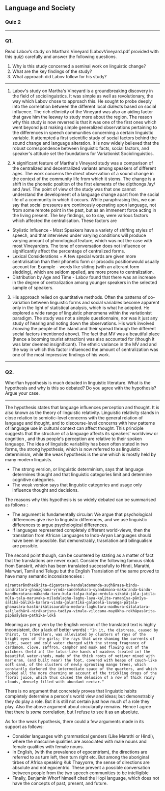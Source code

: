 ## Language and Society
### Quiz 2
---
### Q1. 
Read Labov’s study on Martha’s Vineyard (LabovVineyard.pdf provided with this quiz) carefully and 
answer the following questions. 
1) Why is this study concerned a seminal work on linguistic change?
2) What are the key findings of the study?
3) What approach did Labov follow for his study? 

---
1. Labov's study on Martha's Vineyard is a groundbreaking discovery in the field of sociolinguistics. It was simple as well as revolutionary, the way which Labov 
chose to approach this. He sought to probe deeply into the correlation between the different local dialects based on social influence. The rich ethnicity of the Vineyard was also an aiding factor that gave him the leeway to study more about the region. The reason why this study is now reverred is that it was one of the first ones which went beyond just making simple generalized observations pertaining to the differences in speech communities concerning a certain linguistic variable. It attempted a first scientific study of social factors behind the sound change and language alteration. It is now widely believed that the robust correspondence between linguistic facts, social factors, and speaker's attitude set the foundations for Variationist Sociolinguistics.

2. A significant feature of Martha's Vineyard study was a comparison of the centralized and decentralized variants among speakers of different ages. The work concerns the direct observation of a sound change in the context of the community life from which it stems. The change is a shift in the phonetic position of the first elements of the dipthongs /ay/ and /aw/. The point of view of the study was that one cannot understand the development of a language change apart from the social life of a community in which it occurs. While 
paraphrasing this, we can say that social pressures are continously operating upon language, not from some remote point in the past, but as an immenent force acting in the living present. The key findings, so to say, were various factors which affected the centralisation. These factors are 
* Stylistic Influence - Most Speakers have a variety of shifting styles of speech, and that interviews under varying conditions will produce varying amount of phonological feature, which was not the case with most Vineyarders. The tone of conversation does not influence or significantly affect the percentage of centralized forms.
* Lexical Considerations = A few special words are given more centralisation than their phonetic form or prosodic positionwould usually account for. Example - words like sliding (with an alterant form sledding), which are seldom spelled, are more prone to centralization.
* Distribution by Age and Time - Labov found that there was an increase in the degree of centralization among younger speakers in the selected sample of speakers.

3. His approach relied on quantitative methods. Often the patterns of co-variation between linguistic forms and social variables become apparent only in the light of statistical analysis, which is what he adopted. He explored a wide range of linguistic phenomena within the variationist paradigm. The study was not a simple questionnaire, nor was it just any study of hearing and noting down the observations. His work involved *knowing* the people of the island and their spread through the different social factors (mentioned above). The fact that MV was a beautiful place (hence a booming tourist attraction) was also accounted for (though it was later deemed insignificant). The ethnic variance in the MV and and the way in which this factor influenced the amount of centralization was one of the most impressive findings of his work.

---
### Q2.

Whorfian hypothesis is much debated in linguistic literature. What is the hypothesis and why is this so 
debated? Do you agree with the hypothesis? Argue your case.

---

The hypothesis states that language influences perception and thought. It is also known as the theory of linguistic relativity. Linguistic relativity stands in close relation to semiotic-level concerns with the general relation of language and thought, and to discourse-level concerns with how patterns of language use in cultural context can affect thought. This principle suggests that the structure of a language affects its speakers' worldview or cognition , and thus people's perception are relative to their spoken language. The idea of linguistic variability has been often stated in two forms, the strong hypothesis, which is now referred to as linguistic determinism, while the weak hypothesis is the one which is mostly held by many modern linguists.
* The strong version, or linguistic determinism, says that language determines thought and that linguistic categories limit and determine cognitive categories.
* The weak version says that linguistic categories and usage only influence thought and decisions. 

The reasons why this hypothesis is so widely debated can be summarised as follows :
* The argument is fundamentally circular: We argue that psychological differences give rise to linguistic differences, and we use linguistic differences to argue psychological differences.
* If languages represented completely different world-views, then the translation from African Languages to Indo-Aryan Languages should have been impossible. But demonstrably, trasnlation and bilingualism are possible.

The second point though, can be countered by stating as a matter of fact that the translations are never exact. Consider the following famous shlok from Sanskrit, which has been translated successfully to Hindi, Marathi, Marwari, Tamil and Telugu but the English Translation of the same proved to have many semantic inconsistenceies :

```nirantarāndhakārita-digantara-kandaladamanda-sudhārasa-bindu-sāndratara-ghanāghana-vṛnda-sandehakara-syandamāna-makaranda-bindu-bandhuratara-mākanda-taru-kula-talpa-kalpa-mṛdula-sikatā-jāla-jaṭila-mūla-tala-maruvaka-miladalaghu-laghu-laya-kalita-ramaṇīya-pānīya-śālikā-bālikā-karāra-vinda-galantikā-galadelā-lavaṅga-pāṭala-ghanasāra-kastūrikātisaurabha-medura-laghutara-madhura-śītalatara-saliladhārā-nirākariṣṇu-tadīya-vimala-vilocana-mayūkha-rekhāpasārita-pipāsāyāsa-pathika-lokā```

Meaning as per given by the English version of the translated text is highly inconsistent, (for a lack of better words) :
```"In it, the distress, caused by thirst, to travellers, was alleviated by clusters of rays of the bright eyes of the girls; the rays that were shaming the currents of light, sweet and cold water charged with the strong fragrance of cardamom, clove, saffron, camphor and musk and flowing out of the pitchers (held in) the lotus-like hands of maidens (seated in) the beautiful water-sheds, made of the thick roots of vetiver mixed with marjoram, (and built near) the foot, covered with heaps of couch-like soft sand, of the clusters of newly sprouting mango trees, which constantly darkened the intermediate space of the quarters, and which looked all the more charming on account of the trickling drops of the floral juice, which thus caused the delusion of a row of thick rainy clouds, densely filled with abundant nectar."```

There is no argument that concretely proves that linguistic habits completely determine a person's world view and ideas; but demonstrably they do play a role. But it is still not certain just how much of a role they play. Also the above argument about circularaity remains. Hence I agree that there is *some* correlation, but I refuse to see it as an absolute. 

As for the weak hypothesis, there could a few arguments made in its support as follows:
* Consider languages with grammatical genders (Like Marathi or Hindi), where the masculine qualities are associated with male nouns and female qualities with female nouns.
* In English, (with the prevalence of egocentrism), the directions are referred to as turn left, then turn right etc. But among the aboriginal tirbes of Africa speaking Kuk Thayyorre, the sense of directions are absolute and not egocentric. These prevent a possible conversation between people from the two speech communities to be intelligible
* Finally, Benjamin Whorf himself cited the Hopi language, which does not have the concepts of past, present, and future.
































